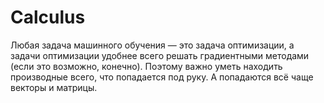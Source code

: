 # Calculus

Любая задача машинного обучения — это задача оптимизации, а задачи оптимизации удобнее всего решать градиентными методами (если это возможно, конечно). Поэтому важно уметь находить производные всего, что попадается под руку. А попадаются всё чаще векторы и матрицы.
